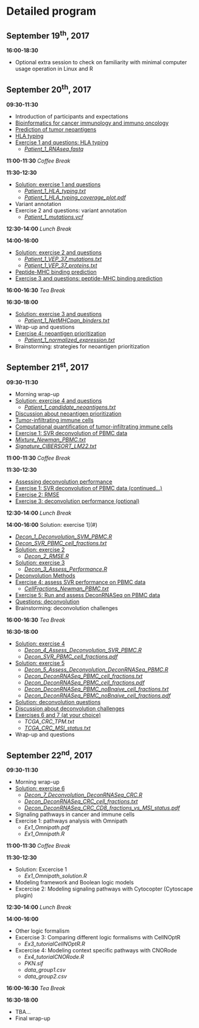 # Detailed program


## September 19<sup>th</sup>, 2017
**16:00-18:30**
* Optional extra session to check on familiarity with minimal computer usage operation in Linux and R


## September 20<sup>th</sup>, 2017
**09:30-11:30** 
* Introduction of participants and expectations
* [Bioinformatics for cancer immunology and immuno oncology](#)
* [Prediction of tumor neoantigens](#)
* [HLA typing](#)
* [Exercise 1 and questions: HLA typing](#)
  * [*Patient_1_RNAseq.fastq*](Input_data/Patient_1_RNAseq.fastq)

**11:00-11:30**
*Coffee Break*

**11:30-12:30**
* [Solution: exercise 1 and questions](#)
  * [*Patient_1_HLA_typing.txt*](#)
  * [*Patient_1_HLA_typing_coverage_plot.pdf*](#)
* Variant annotation
* Exercise 2 and questions: variant annotation
  * [*Patient_1_mutations.vcf*](Input_data/Patient_1_mutations.vcf)

**12:30-14:00**
*Lunch Break*

**14:00-16:00**
* [Solution: exercise 2 and questions](#)
  * [*Patient_1_VEP_37_mutations.txt*](#)
  * [*Patient_1_VEP_37_proteins.txt*](#)
* [Peptide-MHC binding prediction](#)
* [Exercise 3 and questions: peptide-MHC binding prediction](#)

**16:00-16:30**
*Tea Break*

**16:30-18:00**
* [Solution: exercise 3 and questions](#)
  * [*Patient_1_NetMHCpan_binders.txt*](#)
* Wrap-up and questions
* [Exercise 4: neoantigen prioritization](#)
  * [*Patient_1_normalized_expression.txt*](Input_data/Patient_1_normalized_expression.txt)
* Brainstorming: strategies for neoantigen prioritization


## September 21<sup>st</sup>, 2017

**09:30-11:30** 
* Morning wrap-up
* [Solution: exercise 4 and questions](#)
  * [*Patient_1_candidate_neoantigens.txt*](#)
* [Discussion about neoantigen prioritization](#)
* [Tumor-infiltrating immune cells](#)
* [Computational quantification of tumor-infiltrating immune cells](#)
* [Exercise 1: SVR deconvolution of PBMC data](#)
 * [*Mixture_Newman_PBMC.txt*](Input_data/Mixture_Newman_PBMC.txt)
 * [*Signature_CIBERSORT_LM22.txt*](Input_data/Signature_CIBERSORT_LM22.txt)

**11:00-11:30**
*Coffee Break*

**11:30-12:30**
* [Assessing deconvolution performance](#)
* [Exercise 1: SVR deconvolution of PBMC data (continued…)](#)
* [Exercise 2: RMSE](#)
* [Exercise 3: deconvolution performance (optional)](#)

**12:30-14:00**
*Lunch Break*

**14:00-16:00**
Solution: exercise 1](#)
 * [*Decon_1_Deconvolution_SVM_PBMC.R*](#)
 * [*Decon_SVR_PBMC_cell_fractions.txt*](#)
* [Solution: exercise 2](#)
  * [*Decon_2_RMSE.R*](#)
* [Solution: exercise 3](#)
  * [*Decon_3_Assess_Performance.R*](#)
* [Deconvolution Methods](#)
* [Exercise 4: assess SVR performance on PBMC data](#)
  * [*CellFractions_Newman_PBMC.txt*](Input_data/CellFractions_Newman_PBMC.txt)
* [Exercise 5: Run and assess DeconRNASeq on PBMC data](#)
* [Questions: deconvolution](#)
* Brainstorming: deconvolution challenges

**16:00-16:30**
*Tea Break*

**16:30-18:00**
* [Solution: exercise 4](#)
  * [*Decon_4_Assess_Deconvolution_SVR_PBMC.R*](#)
  * [*Decon_SVR_PBMC_cell_fractions.pdf*](#)
* [Solution: exercise 5](#)
  * [*Decon_5_Assess_Deconvolution_DeconRNASeq_PBMC.R*](#)
  * [*Decon_DeconRNASeq_PBMC_cell_fractions.txt*](#)
  * [*Decon_DeconRNASeq_PBMC_cell_fractions.pdf*](#)
  * [*Decon_DeconRNASeq_PBMC_noBnaive_cell_fractions.txt*](#)
  * [*Decon_DeconRNASeq_PBMC_noBnaive_cell_fractions.pdf*](#)
* [Solution: deconvolution questions](#)
* [Discussion about deconvolution challenges](#)
* [Exercises 6 and 7 (at your choice)](#)
  * *TCGA_CRC_TPM.txt*
  * [*TCGA_CRC_MSI_status.txt*](Input_data/TCGA_CRC_MSI_status.txt)
* Wrap-up and questions
 

## September 22<sup>nd</sup>, 2017

**09:30-11:30** 
* Morning wrap-up
* [Solution: exercise 6](#)
  * [*Decon_7_Deconvolution_DeconRNASeq_CRC.R*](#)
  * [*Decon_DeconRNASeq_CRC_cell_fractions.txt*](#)
  * [*Decon_DeconRNASeq_CRC_CD8_fractions_vs_MSI_status.pdf*](#)
* Signaling pathways in cancer and immune cells
* Exercise 1: pathways analysis with Omnipath
  * *Ex1_Omnipath.pdf*
  * *Ex1_Omnipath.R*

**11:00-11:30**
*Coffee Break*

**11:30-12:30**
* Solution: Excercise 1
  * *Ex1_Omnipath_solution.R*
* Modeling framework and Boolean logic models
* Excercise 2: Modeling signaling pathways with Cytocopter (Cytoscape plugin)

**12:30-14:00**
*Lunch Break*

**14:00-16:00**
* Other logic formalism
* Excercise 3: Comparing different logic formalisms with CellNOptR
  * *Ex3_tutorialCellNOptR.R*
* Excercise 4: Modeling context specific pathways with CNORode
  * *Ex4_tutorialCNORode.R*
  * *PKN.sif*
  * *data_group1.csv*
  * *data_group2.csv*
 

**16:00-16:30**
*Tea Break*

**16:30-18:00**
* TBA...
* Final wrap-up


